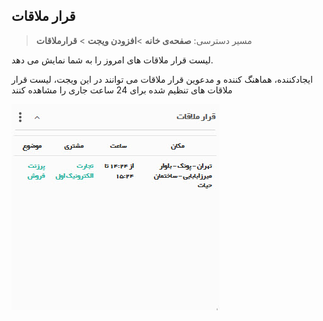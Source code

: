﻿## قرار ملاقات 

> مسیر دسترسی:  **صفحه‌ی خانه** >**افزودن ویجت** > **قرارملاقات** 

لیست قرار ملاقات های امروز را به شما نمایش می دهد.

ایجادکننده، هماهنگ کننده و مدعوین قرار ملاقات می توانند در این ویجت، لیست قرار ملاقات های تنظیم شده برای 24 ساعت جاری را مشاهده کنند

![](Appoinment.jpg)

